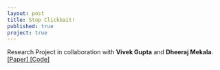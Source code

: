 ```yaml
---
layout: post
title: Stop Clickbait! 
published: true
project: true
---
```


Research Project in collaboration with **Vivek Gupta** and **Dheeraj Mekala**. 
[ [Paper] ](https://arxiv.org/pdf/1612.06778.pdf) [ [Code] ](https://github.com/bhargaviparanjape/SCDV)